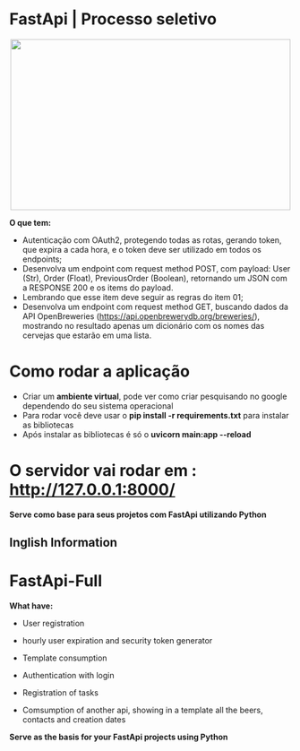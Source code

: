 # FastApi | Processo seletivo #

<p align="center">
  <img width="500" height="305" src="FastApi.gif">
</p>
                                                      
**O que tem:**

 - Autenticação com OAuth2, protegendo todas as rotas, gerando token, que expira a cada hora, e o token deve ser utilizado em todos os endpoints;
- Desenvolva um endpoint com request method POST, com payload: User (Str), Order (Float), PreviousOrder (Boolean), 
retornando um JSON com a RESPONSE 200 e os items do payload. 
- Lembrando que esse item deve seguir as regras do item 01;
- Desenvolva um endpoint com request method GET, buscando dados da API OpenBreweries (https://api.openbrewerydb.org/breweries/), 
mostrando no resultado apenas um dicionário com os nomes das cervejas que estarão em uma lista.


# Como rodar a aplicação
 - Criar um  **ambiente virtual**, pode ver como criar pesquisando no google dependendo do seu sistema operacional
 - Para rodar você deve usar o  **pip install -r requirements.txt** para instalar as bibliotecas
 - Após instalar as bibliotecas é só o **uvicorn main:app --reload**
 
 # O servidor vai rodar em : http://127.0.0.1:8000/


**Serve como base para seus projetos com FastApi utilizando Python**

## Inglish Information ##

# FastApi-Full

**What have:**

- User registration

- hourly user expiration and security token generator

- Template consumption

- Authentication with login

- Registration of tasks

- Comsumption of another api, showing in a template all the beers, contacts and creation dates


**Serve as the basis for your FastApi projects using Python**

